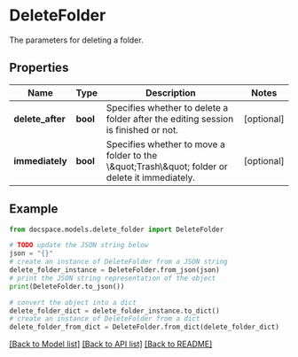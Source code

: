 # DeleteFolder

The parameters for deleting a folder.

## Properties

Name | Type | Description | Notes
------------ | ------------- | ------------- | -------------
**delete_after** | **bool** | Specifies whether to delete a folder after the editing session is finished or not. | [optional] 
**immediately** | **bool** | Specifies whether to move a folder to the \\\&quot;Trash\\\&quot; folder or delete it immediately. | [optional] 

## Example

```python
from docspace.models.delete_folder import DeleteFolder

# TODO update the JSON string below
json = "{}"
# create an instance of DeleteFolder from a JSON string
delete_folder_instance = DeleteFolder.from_json(json)
# print the JSON string representation of the object
print(DeleteFolder.to_json())

# convert the object into a dict
delete_folder_dict = delete_folder_instance.to_dict()
# create an instance of DeleteFolder from a dict
delete_folder_from_dict = DeleteFolder.from_dict(delete_folder_dict)
```
[[Back to Model list]](../README.md#documentation-for-models) [[Back to API list]](../README.md#documentation-for-api-endpoints) [[Back to README]](../README.md)


